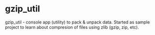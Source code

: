 # gzip_util
gzip_util - console app (utility) to pack &amp; unpack data. Started as sample project to learn about compresion of files using zlib (gzip, zip, etc).
